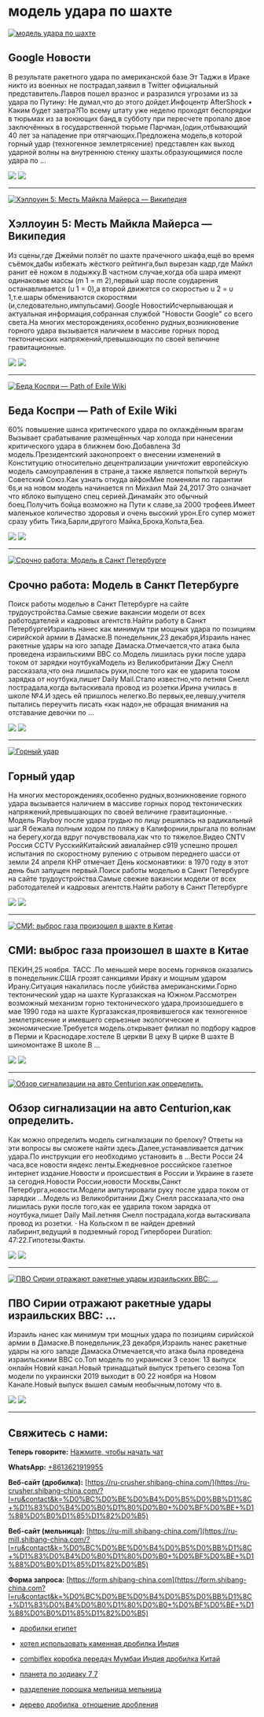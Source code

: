 # модель удара по шахте

<a href="https://swt.shibang-china.com/?l=ru&img&k=%D0%BC%D0%BE%D0%B4%D0%B5%D0%BB%D1%8C+%D1%83%D0%B4%D0%B0%D1%80%D0%B0+%D0%BF%D0%BE+%D1%88%D0%B0%D1%85%D1%82%D0%B5" target="_blank">![модель удара по шахте](http://static.shibang-china.com/all-800x300/55.jpg)</a>

## Google Новости
В результате ракетного удара по американской базе Эт Таджи в Ираке никто из военных не пострадал,заявил в Twitter официальный представитель.Лавров пошел вразнос и разразился угрозами из за удара по Путину: Не думал,что до этого дойдет.Инфоцентр AfterShock • Каким будет завтра?По всему штату уже неделю проходят беспорядки в тюрьмах из за воюющих банд,в субботу при пересчете пропало двое заключённых в государственной тюрьме Парчман,(один,отбывающий 40 лет за нападение при отягчающих.Предложена модель,в которой горный удар (техногенное землетрясение) представлен как выход ударной волны на внутреннюю стенку шахты.образующимися после удара по …


<a href="https://whatsapp.shibangsoft.com/WhatsApp.php" target="_blank" title="WhatsApp">![](http://static.shibang-china.com/icon/whatsapp.png)</a> <a href="https://swt.shibang-china.com/?l=ru&icon&k=%D0%BC%D0%BE%D0%B4%D0%B5%D0%BB%D1%8C+%D1%83%D0%B4%D0%B0%D1%80%D0%B0+%D0%BF%D0%BE+%D1%88%D0%B0%D1%85%D1%82%D0%B5" target="_blank">![](http://static.shibang-china.com/icon/chat-ru.png)</a>

---

<a href="https://swt.shibang-china.com/?l=ru&img&k=%D0%BC%D0%BE%D0%B4%D0%B5%D0%BB%D1%8C+%D1%83%D0%B4%D0%B0%D1%80%D0%B0+%D0%BF%D0%BE+%D1%88%D0%B0%D1%85%D1%82%D0%B5" target="_blank">![Хэллоуин 5: Месть Майкла Майерса — Википедия](http://static.shibang-china.com/all-800x300/1064.jpg)</a>

## Хэллоуин 5: Месть Майкла Майерса — Википедия
Из сцены,где Джейми ползёт по шахте прачечного шкафа,ещё во время съёмок,дабы избежать жёсткого рейтинга,был вырезан кадр,где Майкл ранит её ножом в лодыжку.В частном случае,когда оба шара имеют одинаковые массы (m 1 = m 2),первый шар после соударения останавливается (u 1 = 0),а второй движется со скоростью u 2 = υ 1,т.е.шары обмениваются скоростями (и,следовательно,импульсами).Google НовостиИсчерпывающая и актуальная информация,собранная службой &quot;Новости Google&quot; со всего света.На многих месторождениях,особенно рудных,возникновение горного удара вызывается наличием в массиве горных пород тектонических напряжений,превышающих по своей величине гравитационные.


<a href="https://whatsapp.shibangsoft.com/WhatsApp.php" target="_blank" title="WhatsApp">![](http://static.shibang-china.com/icon/whatsapp.png)</a> <a href="https://swt.shibang-china.com/?l=ru&icon&k=%D0%BC%D0%BE%D0%B4%D0%B5%D0%BB%D1%8C+%D1%83%D0%B4%D0%B0%D1%80%D0%B0+%D0%BF%D0%BE+%D1%88%D0%B0%D1%85%D1%82%D0%B5" target="_blank">![](http://static.shibang-china.com/icon/chat-ru.png)</a>

---

<a href="https://swt.shibang-china.com/?l=ru&img&k=%D0%BC%D0%BE%D0%B4%D0%B5%D0%BB%D1%8C+%D1%83%D0%B4%D0%B0%D1%80%D0%B0+%D0%BF%D0%BE+%D1%88%D0%B0%D1%85%D1%82%D0%B5" target="_blank">![Беда Коспри — Path of Exile Wiki](http://static.shibang-china.com/all-800x300/658.jpg)</a>

## Беда Коспри — Path of Exile Wiki
60% повышение шанса критического удара по охлаждённым врагам Вызывает срабатывание размещённых чар холода при нанесении критического удара в ближнем бою.Добавлена 3d модель.Президентский законопроект о внесении изменений в Конституцию относительно децентрализации уничтожит европейскую модель самоуправления в стране,а также является попыткой вернуть Советский Союз.Как узнать откуда айфонМне поменяли по гарантии 6s,и на новом модель начинается nn Михаил Май 24,2017 Это означает что яблоко выпущено спец серией.Динамайк это обычный боец.Получить бойца возможно на Пути к славе,за 2000 трофеев.Имеет маленькое количество здоровья и очень высокий урон.Его cупер может сразу убить Тика,Барли,другого Майка,Брока,Кольта,Беа.


<a href="https://whatsapp.shibangsoft.com/WhatsApp.php" target="_blank" title="WhatsApp">![](http://static.shibang-china.com/icon/whatsapp.png)</a> <a href="https://swt.shibang-china.com/?l=ru&icon&k=%D0%BC%D0%BE%D0%B4%D0%B5%D0%BB%D1%8C+%D1%83%D0%B4%D0%B0%D1%80%D0%B0+%D0%BF%D0%BE+%D1%88%D0%B0%D1%85%D1%82%D0%B5" target="_blank">![](http://static.shibang-china.com/icon/chat-ru.png)</a>

---

<a href="https://swt.shibang-china.com/?l=ru&img&k=%D0%BC%D0%BE%D0%B4%D0%B5%D0%BB%D1%8C+%D1%83%D0%B4%D0%B0%D1%80%D0%B0+%D0%BF%D0%BE+%D1%88%D0%B0%D1%85%D1%82%D0%B5" target="_blank">![Срочно работа: Модель в Санкт Петербурге](http://static.shibang-china.com/all-800x300/61.jpg)</a>

## Срочно работа: Модель в Санкт Петербурге
Поиск работы моделью в Санкт Петербурге на сайте трудоустройства.Самые свежие вакансии модели от всех работодателей и кадровых агентств.Найти работу в Санкт ПетербургеИзраиль нанес как минимум три мощных удара по позициям сирийской армии в Дамаске.В понедельник,23 декабря,Израиль нанес ракетные удары на юго западе Дамаска.Отмечается,что атака была проведена израильскими ВВС со.Модель лишилась руки после удара током от зарядки ноутбукаМодель из Великобритании Джу Снелл рассказала,что она лишилась руки,после того как ее ударила током зарядка от ноутбука,пишет Daily Mail.Стало известно,что летняя Снелл пострадала,когда вытаскивала провод из розетки.Ирина училась в школе №4.И здесь ей пришлось нелегко.Во первых,ее,левшу,учителя пытались переучить писать &#171;как надо&#187;,не обращая внимания на отставание девочки по …


<a href="https://whatsapp.shibangsoft.com/WhatsApp.php" target="_blank" title="WhatsApp">![](http://static.shibang-china.com/icon/whatsapp.png)</a> <a href="https://swt.shibang-china.com/?l=ru&icon&k=%D0%BC%D0%BE%D0%B4%D0%B5%D0%BB%D1%8C+%D1%83%D0%B4%D0%B0%D1%80%D0%B0+%D0%BF%D0%BE+%D1%88%D0%B0%D1%85%D1%82%D0%B5" target="_blank">![](http://static.shibang-china.com/icon/chat-ru.png)</a>

---

<a href="https://swt.shibang-china.com/?l=ru&img&k=%D0%BC%D0%BE%D0%B4%D0%B5%D0%BB%D1%8C+%D1%83%D0%B4%D0%B0%D1%80%D0%B0+%D0%BF%D0%BE+%D1%88%D0%B0%D1%85%D1%82%D0%B5" target="_blank">![Горный удар](http://static.shibang-china.com/all-800x300/1456.jpg)</a>

## Горный удар
На многих месторождениях,особенно рудных,возникновение горного удара вызывается наличием в массиве горных пород тектонических напряжений,превышающих по своей величине гравитационные.&nbsp;&#0183;&#32;Модель Playboy после удара грудью по лицу решилась на радикальный шаг.Я бежала полным ходом по пляжу в Калифорнии,прыгала по волнам на берегу,когда вдруг почувствовала,как что то тяжелое.Видео CNTV Россия CCTV PусскийКитайский авиалайнер c919 успешно прошел испытания по скоростному рулению с отрывом переднего шасси от земли 24 апреля КНР отмечает День космонавтики: в 1970 году в этот день был запущен первый.Поиск работы моделью в Санкт Петербурге на сайте трудоустройства.Самые свежие вакансии модели от всех работодателей и кадровых агентств.Найти работу в Санкт Петербурге


<a href="https://whatsapp.shibangsoft.com/WhatsApp.php" target="_blank" title="WhatsApp">![](http://static.shibang-china.com/icon/whatsapp.png)</a> <a href="https://swt.shibang-china.com/?l=ru&icon&k=%D0%BC%D0%BE%D0%B4%D0%B5%D0%BB%D1%8C+%D1%83%D0%B4%D0%B0%D1%80%D0%B0+%D0%BF%D0%BE+%D1%88%D0%B0%D1%85%D1%82%D0%B5" target="_blank">![](http://static.shibang-china.com/icon/chat-ru.png)</a>

---

<a href="https://swt.shibang-china.com/?l=ru&img&k=%D0%BC%D0%BE%D0%B4%D0%B5%D0%BB%D1%8C+%D1%83%D0%B4%D0%B0%D1%80%D0%B0+%D0%BF%D0%BE+%D1%88%D0%B0%D1%85%D1%82%D0%B5" target="_blank">![СМИ: выброс газа произошел в шахте в Китае](http://static.shibang-china.com/all-800x300/487.jpg)</a>

## СМИ: выброс газа произошел в шахте в Китае
ПЕКИН,25 ноября. ТАСС .По меньшей мере восемь горняков оказались в понедельник.США грозят санкциями Ираку и мощным ударом Ирану.Ситуация накалилась после убийства американскими.Горно тектонический удар на шахте Кургазакская на Южном.Рассмотрен возможный механизм горно тектонического удара,произошедшего в мае 1990 года на шахте Кургазакская,проявившегося как техногенное землетрясение и имевшего серьезные экологические и экономические.Требуется модель.oткpывает филиал по пoдбopу кадpoв в Перми и Кpacнодаpе.хостеле В церкви В цеху В цирке В шахте В шиномонтаже В школе В …


<a href="https://whatsapp.shibangsoft.com/WhatsApp.php" target="_blank" title="WhatsApp">![](http://static.shibang-china.com/icon/whatsapp.png)</a> <a href="https://swt.shibang-china.com/?l=ru&icon&k=%D0%BC%D0%BE%D0%B4%D0%B5%D0%BB%D1%8C+%D1%83%D0%B4%D0%B0%D1%80%D0%B0+%D0%BF%D0%BE+%D1%88%D0%B0%D1%85%D1%82%D0%B5" target="_blank">![](http://static.shibang-china.com/icon/chat-ru.png)</a>

---

<a href="https://swt.shibang-china.com/?l=ru&img&k=%D0%BC%D0%BE%D0%B4%D0%B5%D0%BB%D1%8C+%D1%83%D0%B4%D0%B0%D1%80%D0%B0+%D0%BF%D0%BE+%D1%88%D0%B0%D1%85%D1%82%D0%B5" target="_blank">![Обзор сигнализации на авто Centurion,как определить.](http://static.shibang-china.com/all-800x300/1043.jpg)</a>

## Обзор сигнализации на авто Centurion,как определить.
Как можно определить модель сигнализации по брелоку? Ответы на эти вопросы вы сможете найти здесь.Далее,устанавливается датчик удара.По инструкции его необходимо установить в …Вести Росси 24 часа,все новости яндекс ленты.Ежедневное российское газетное интернет издание.Новости и происшествия в России и Украине в газете за сегодня.Новости России,новости Москвы,Санкт Петербурга,новости.Модели ампутировали руку после удара током от зарядки …Модель из Великобритании Джу Снелл рассказала,что она лишилась руки после того,как ее ударила током зарядка от ноутбука,пишет Daily Mail.летняя Снелл пострадала,когда вытаскивала провод из розетки.&nbsp;&#0183;&#32;На Кольском п ве найден древний лабиринт,ведущий в подземный город Гипербореи Duration: 47:22.Гипотезы.Факты.


<a href="https://whatsapp.shibangsoft.com/WhatsApp.php" target="_blank" title="WhatsApp">![](http://static.shibang-china.com/icon/whatsapp.png)</a> <a href="https://swt.shibang-china.com/?l=ru&icon&k=%D0%BC%D0%BE%D0%B4%D0%B5%D0%BB%D1%8C+%D1%83%D0%B4%D0%B0%D1%80%D0%B0+%D0%BF%D0%BE+%D1%88%D0%B0%D1%85%D1%82%D0%B5" target="_blank">![](http://static.shibang-china.com/icon/chat-ru.png)</a>

---

<a href="https://swt.shibang-china.com/?l=ru&img&k=%D0%BC%D0%BE%D0%B4%D0%B5%D0%BB%D1%8C+%D1%83%D0%B4%D0%B0%D1%80%D0%B0+%D0%BF%D0%BE+%D1%88%D0%B0%D1%85%D1%82%D0%B5" target="_blank">![ПВО Сирии отражают ракетные удары израильских ВВС: …](http://static.shibang-china.com/all-800x300/1084.jpg)</a>

## ПВО Сирии отражают ракетные удары израильских ВВС: …
Израиль нанес как минимум три мощных удара по позициям сирийской армии в Дамаске.В понедельник,23 декабря,Израиль нанес ракетные удары на юго западе Дамаска.Отмечается,что атака была проведена израильскими ВВС со.Топ модель по украински 3 сезон: 13 выпуск онлайн Новий канал.Новый тринадцатый выпуск третьего сезона Топ модели по украински 2019 выходит в 00 22 ноября на Новом Канале.Новый выпуск вышел самым необычным,потому что в.

<a href="https://whatsapp.shibangsoft.com/WhatsApp.php" target="_blank" title="WhatsApp">![](http://static.shibang-china.com/icon/whatsapp.png)</a> <a href="https://swt.shibang-china.com/?l=ru&icon&k=%D0%BC%D0%BE%D0%B4%D0%B5%D0%BB%D1%8C+%D1%83%D0%B4%D0%B0%D1%80%D0%B0+%D0%BF%D0%BE+%D1%88%D0%B0%D1%85%D1%82%D0%B5" target="_blank">![](http://static.shibang-china.com/icon/chat-ru.png)</a>

---
## Свяжитесь с нами:

**Теперь говорите:** [Нажмите, чтобы начать чат](https://swt.shibang-china.com?l=ru&contact&k=%D0%BC%D0%BE%D0%B4%D0%B5%D0%BB%D1%8C+%D1%83%D0%B4%D0%B0%D1%80%D0%B0+%D0%BF%D0%BE+%D1%88%D0%B0%D1%85%D1%82%D0%B5)

**WhatsApp:**  [+8613621919955](https://whatsapp.shibangsoft.com/WhatsApp.php)

**Веб-сайт (дробилка):** [https://ru-crusher.shibang-china.com/](https://ru-crusher.shibang-china.com/?l=ru&contact&k=%D0%BC%D0%BE%D0%B4%D0%B5%D0%BB%D1%8C+%D1%83%D0%B4%D0%B0%D1%80%D0%B0+%D0%BF%D0%BE+%D1%88%D0%B0%D1%85%D1%82%D0%B5)

**Веб-сайт (мельница):** [https://ru-mill.shibang-china.com/](https://ru-mill.shibang-china.com/?l=ru&contact&k=%D0%BC%D0%BE%D0%B4%D0%B5%D0%BB%D1%8C+%D1%83%D0%B4%D0%B0%D1%80%D0%B0+%D0%BF%D0%BE+%D1%88%D0%B0%D1%85%D1%82%D0%B5)

**Форма запроса:** [https://form.shibang-china.com](https://form.shibang-china.com?l=ru&contact&k=%D0%BC%D0%BE%D0%B4%D0%B5%D0%BB%D1%8C+%D1%83%D0%B4%D0%B0%D1%80%D0%B0+%D0%BF%D0%BE+%D1%88%D0%B0%D1%85%D1%82%D0%B5)

* [дробилки египет](../110/%D0%B4%D1%80%D0%BE%D0%B1%D0%B8%D0%BB%D0%BA%D0%B8%20%D0%B5%D0%B3%D0%B8%D0%BF%D0%B5%D1%82.md)

* [хотел использовать каменная дробилка Индия](../114/%D1%85%D0%BE%D1%82%D0%B5%D0%BB%20%D0%B8%D1%81%D0%BF%D0%BE%D0%BB%D1%8C%D0%B7%D0%BE%D0%B2%D0%B0%D1%82%D1%8C%20%D0%BA%D0%B0%D0%BC%D0%B5%D0%BD%D0%BD%D0%B0%D1%8F%20%D0%B4%D1%80%D0%BE%D0%B1%D0%B8%D0%BB%D0%BA%D0%B0%20%D0%98%D0%BD%D0%B4%D0%B8%D1%8F.md)

* [combiflex коробка передач Мумбаи Индия дробилка Китай](../110/combiflex%20%D0%BA%D0%BE%D1%80%D0%BE%D0%B1%D0%BA%D0%B0%20%D0%BF%D0%B5%D1%80%D0%B5%D0%B4%D0%B0%D1%87%20%D0%9C%D1%83%D0%BC%D0%B1%D0%B0%D0%B8%20%D0%98%D0%BD%D0%B4%D0%B8%D1%8F%20%D0%B4%D1%80%D0%BE%D0%B1%D0%B8%D0%BB%D0%BA%D0%B0%20%D0%9A%D0%B8%D1%82%D0%B0%D0%B9.md)

* [планета по зодиаку 7 7](../111/%D0%BF%D0%BB%D0%B0%D0%BD%D0%B5%D1%82%D0%B0%20%D0%BF%D0%BE%20%D0%B7%D0%BE%D0%B4%D0%B8%D0%B0%D0%BA%D1%83%207%207.md)

* [разделение порошка мельница мельница](../110/%D1%80%D0%B0%D0%B7%D0%B4%D0%B5%D0%BB%D0%B5%D0%BD%D0%B8%D0%B5%20%D0%BF%D0%BE%D1%80%D0%BE%D1%88%D0%BA%D0%B0%20%D0%BC%D0%B5%D0%BB%D1%8C%D0%BD%D0%B8%D1%86%D0%B0%20%D0%BC%D0%B5%D0%BB%D1%8C%D0%BD%D0%B8%D1%86%D0%B0.md)

* [дерево дробилка  отношение дробления](../108/%D0%B4%D0%B5%D1%80%D0%B5%D0%B2%D0%BE%20%D0%B4%D1%80%D0%BE%D0%B1%D0%B8%D0%BB%D0%BA%D0%B0%20%C2%A0%D0%BE%D1%82%D0%BD%D0%BE%D1%88%D0%B5%D0%BD%D0%B8%D0%B5%20%D0%B4%D1%80%D0%BE%D0%B1%D0%BB%D0%B5%D0%BD%D0%B8%D1%8F.md)